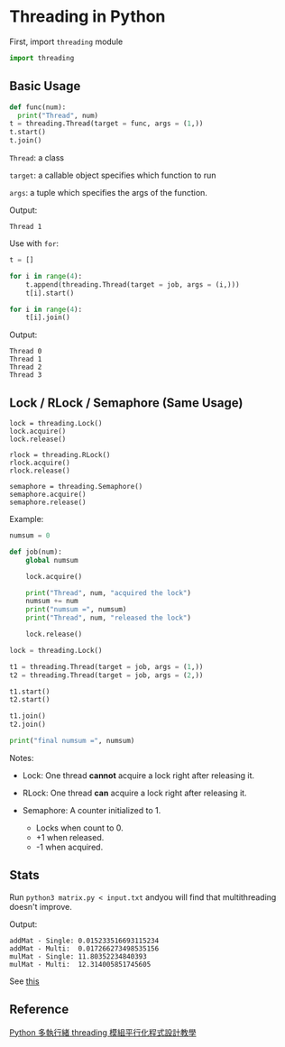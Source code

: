 # Threading in Python

First, import ```threading``` module

```python
import threading
```

## Basic Usage

```python
def func(num):
  print("Thread", num)
t = threading.Thread(target = func, args = (1,))
t.start()
t.join()
```

`Thread`: a class

`target`: a callable object specifies which function to run

`args`: a tuple which specifies the args of the function.

Output:
```
Thread 1
```

Use with `for`:

```python
t = []

for i in range(4):
    t.append(threading.Thread(target = job, args = (i,)))
    t[i].start()

for i in range(4):
    t[i].join()
```

Output:
```
Thread 0
Thread 1
Thread 2
Thread 3
```
## Lock / RLock / Semaphore (Same Usage)

```
lock = threading.Lock()
lock.acquire()
lock.release()

rlock = threading.RLock()
rlock.acquire()
rlock.release()

semaphore = threading.Semaphore()
semaphore.acquire()
semaphore.release()
```

Example:
```python
numsum = 0

def job(num):
    global numsum

    lock.acquire()

    print("Thread", num, "acquired the lock")
    numsum += num
    print("numsum =", numsum)
    print("Thread", num, "released the lock")

    lock.release()    

lock = threading.Lock()

t1 = threading.Thread(target = job, args = (1,))
t2 = threading.Thread(target = job, args = (2,))

t1.start()
t2.start()

t1.join()
t2.join()

print("final numsum =", numsum)
```

Notes:

- Lock: One thread **cannot** acquire a lock right after releasing it.

- RLock: One thread **can** acquire a lock right after releasing it.

- Semaphore: A counter initialized to 1.
    
    - Locks when count to 0.
    - +1 when released.
    - -1 when acquired.

## Stats

Run `python3 matrix.py < input.txt` andyou will find that multithreading doesn't improve.

Output:
```
addMat - Single: 0.015233516693115234
addMat - Multi:  0.017266273498535156
mulMat - Single: 11.80352234840393
mulMat - Multi:  12.314005851745605
```

See [this](https://stackoverflow.com/questions/6821477/python-code-performance-decreases-with-threading)

## Reference
[Python 多執行緒 threading 模組平行化程式設計教學](https://blog.gtwang.org/programming/python-threading-multithreaded-programming-tutorial/)